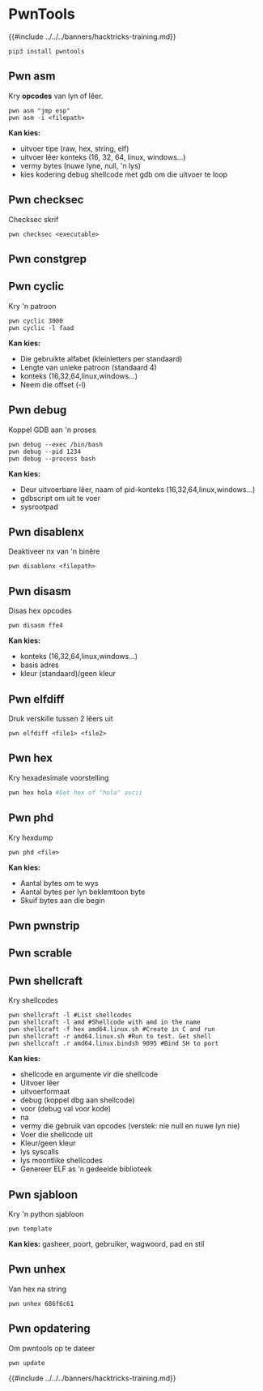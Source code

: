 # PwnTools

{{#include ../../../banners/hacktricks-training.md}}
```
pip3 install pwntools
```
## Pwn asm

Kry **opcodes** van lyn of lêer.
```
pwn asm "jmp esp"
pwn asm -i <filepath>
```
**Kan kies:**

- uitvoer tipe (raw, hex, string, elf)
- uitvoer lêer konteks (16, 32, 64, linux, windows...)
- vermy bytes (nuwe lyne, null, 'n lys)
- kies kodering debug shellcode met gdb om die uitvoer te loop

## **Pwn checksec**

Checksec skrif
```
pwn checksec <executable>
```
## Pwn constgrep

## Pwn cyclic

Kry 'n patroon
```
pwn cyclic 3000
pwn cyclic -l faad
```
**Kan kies:**

- Die gebruikte alfabet (kleinletters per standaard)
- Lengte van unieke patroon (standaard 4)
- konteks (16,32,64,linux,windows...)
- Neem die offset (-l)

## Pwn debug

Koppel GDB aan 'n proses
```
pwn debug --exec /bin/bash
pwn debug --pid 1234
pwn debug --process bash
```
**Kan kies:**

- Deur uitvoerbare lêer, naam of pid-konteks (16,32,64,linux,windows...)
- gdbscript om uit te voer
- sysrootpad

## Pwn disablenx

Deaktiveer nx van 'n binêre
```
pwn disablenx <filepath>
```
## Pwn disasm

Disas hex opcodes
```
pwn disasm ffe4
```
**Kan kies:**

- konteks (16,32,64,linux,windows...)
- basis adres
- kleur (standaard)/geen kleur

## Pwn elfdiff

Druk verskille tussen 2 lêers uit
```
pwn elfdiff <file1> <file2>
```
## Pwn hex

Kry hexadesimale voorstelling
```bash
pwn hex hola #Get hex of "hola" ascii
```
## Pwn phd

Kry hexdump
```
pwn phd <file>
```
**Kan kies:**

- Aantal bytes om te wys
- Aantal bytes per lyn beklemtoon byte
- Skuif bytes aan die begin

## Pwn pwnstrip

## Pwn scrable

## Pwn shellcraft

Kry shellcodes
```
pwn shellcraft -l #List shellcodes
pwn shellcraft -l amd #Shellcode with amd in the name
pwn shellcraft -f hex amd64.linux.sh #Create in C and run
pwn shellcraft -r amd64.linux.sh #Run to test. Get shell
pwn shellcraft .r amd64.linux.bindsh 9095 #Bind SH to port
```
**Kan kies:**

- shellcode en argumente vir die shellcode
- Uitvoer lêer
- uitvoerformaat
- debug (koppel dbg aan shellcode)
- voor (debug val voor kode)
- na
- vermy die gebruik van opcodes (verstek: nie null en nuwe lyn nie)
- Voer die shellcode uit
- Kleur/geen kleur
- lys syscalls
- lys moontlike shellcodes
- Genereer ELF as 'n gedeelde biblioteek

## Pwn sjabloon

Kry 'n python sjabloon
```
pwn template
```
**Kan kies:** gasheer, poort, gebruiker, wagwoord, pad en stil

## Pwn unhex

Van hex na string
```
pwn unhex 686f6c61
```
## Pwn opdatering

Om pwntools op te dateer
```
pwn update
```
{{#include ../../../banners/hacktricks-training.md}}
